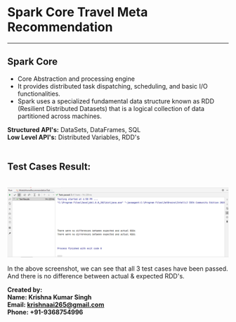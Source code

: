 # Spark Core Travel Meta Recommendation
-----------------------

## Spark Core

* Core Abstraction and processing engine
* It provides distributed task dispatching, scheduling, and basic I/O functionalities. 
* Spark uses a specialized fundamental data structure known as RDD (Resilient Distributed Datasets) that is a logical collection of data partitioned across machines.

**Structured API's:** DataSets, DataFrames, SQL <br/>
**Low Level API's:** Distributed Variables, RDD's
<br/>
<br/>
## Test Cases Result:
<br/>
<img src="screenshots/test_passed.png"> <br/>
 
In the above screenshot, we can see that all 3 test cases have been passed. And there is no difference between actual & expected RDD's.<br/>

**Created by:** <br/>
**Name: Krishna Kumar Singh** <br/>
**Email: krishnaai265@gmail.com** <br/>
**Phone: +91-9368754996** 

